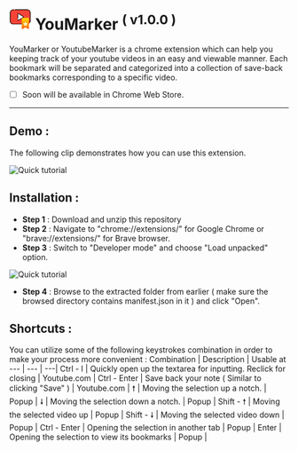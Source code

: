 # <img src="./assets/img/AboutIcon.png" width=40px height=40px > YouMarker <sup>( v1.0.0 )</sup>
YouMarker or YoutubeMarker is a chrome extension which can help you keeping track of your youtube videos in an easy and viewable manner. Each bookmark will be separated and categorized into a collection of save-back bookmarks corresponding to a specific video.
- [ ] Soon will be available in Chrome Web Store.

---

## Demo :
The following clip demonstrates how you can use this extension.

![Quick tutorial](https://media.giphy.com/media/f5j7SxilmDEIWKSk4R/giphy.gif)

## Installation :
+ **Step 1** : Download and unzip this repository
+ **Step 2** : Navigate to "chrome://extensions/" for Google Chrome or "brave://extensions/" for Brave browser.
+ **Step 3** : Switch to "Developer mode" and choose "Load unpacked" option.

![Quick tutorial](https://cdnblog.webkul.com/blog/wp-content/uploads/2019/07/15065849/4-3.png)

+ **Step 4** : Browse to the extracted folder from earlier ( make sure the browsed directory contains manifest.json in it ) and click "Open".




## Shortcuts :
You can utilize some of the following keystrokes combination in order to make your process more convenient :
Combination | Description | Usable at
--- | --- | ---|
Ctrl - I | Quickly open up the textarea for inputting. Reclick for closing  | Youtube.com |
Ctrl - Enter | Save back your note ( Similar to clicking "Save" ) | Youtube.com |
🠕 | Moving the selection up a notch. | Popup |
🠗 | Moving the selection down a notch. | Popup |
Shift - 🠕 | Moving the selected video up | Popup |
Shift - 🠗 | Moving the selected video down | Popup |
Ctrl - Enter | Opening the selection in another tab | Popup |
Enter | Opening the selection to view its bookmarks | Popup |
